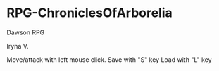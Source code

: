 # RPG-ChroniclesOfArborelia
Dawson RPG


Iryna V. 

Move/attack with left mouse click.
Save with "S" key
Load with "L" key
